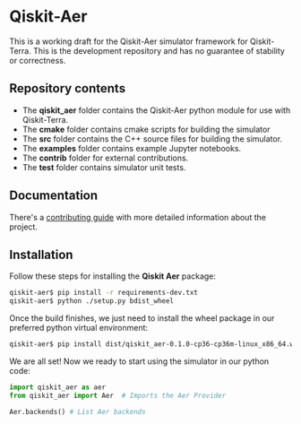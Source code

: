 # Qiskit-Aer

This is a working draft for the Qiskit-Aer simulator framework for Qiskit-Terra. This is the development repository and has no guarantee of stability or correctness.


## Repository contents

* The **qiskit_aer** folder contains the Qiskit-Aer python module for use with Qiskit-Terra.
* The **cmake** folder contains cmake scripts for building the simulator
* The **src** folder contains the C++ source files for building the simulator.
* The **examples** folder contains example Jupyter notebooks.
* The **contrib** folder for external contributions.
* The **test** folder contains simulator unit tests.

## Documentation

There's a [contributing guide](https://github.ibm.com/IBMQuantum/qiskit-aer/blob/master/.github/CONTRIBUTING.rst)
with more detailed information about the project.


## Installation

Follow these steps for installing the **Qiskit Aer** package:

```bash
qiskit-aer$ pip install -r requirements-dev.txt
qiskit-aer$ python ./setup.py bdist_wheel
```

Once the build finishes, we just need to install the wheel package in our
preferred python virtual environment:

```bash
qiskit-aer$ pip install dist/qiskit_aer-0.1.0-cp36-cp36m-linux_x86_64.whl
```

We are all set! Now we ready to start using the simulator in our python code:
```python
import qiskit_aer as aer
from qiskit_aer import Aer  # Imports the Aer Provider

Aer.backends() # List Aer backends
```
